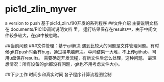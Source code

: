 # pic1d_zlin_myver
a version to push
基于pic1d_zlin.f90开发的系列程序
##文件介绍
主要说明文档在 documents/PIC1D调试说明文档 里。
运行结果保存在results中，由于中间文件较多较大，在git中被忽略。

##当前问题
###文件管理：基于git解决
遇到比较大的问题是文件管理问题。有时候git在push时会有bug，通过换电脑解决。中间结果一大堆，不上传github，可用u盘保存results。
需要确定开发流程，有新文件后怎么处理，这种问题。
最理想情况：所有设备的git都没有问题，git也不用考虑文件大小。

##下步工作
时间步和真实时间
各子程序计算流程图绘制